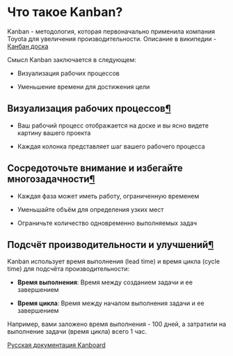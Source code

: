 Что такое Kanban?
=================



Kanban - методология, которая первоначально применила компания Toyota для увеличения производительности. Описание в википедии - [Канбан доска](https://ru.wikipedia.org/wiki/%D0%9A%D0%B0%D0%BD%D0%B1%D0%B0%D0%BD-%D0%B4%D0%BE%D1%81%D0%BA%D0%B0)



Смысл Kanban заключается в следующем:



-   Визуализация рабочих процессов



-   Уменьшение времени для достижения цели



Визуализация рабочих процессов[¶](#visualize-your-workflow "Ссылка на этот заголовок")
--------------------------------------------------------------------------------------



-   Ваш рабочий процесс отображается на доске и вы ясно видете картину вашего проекта



-   Каждая колонка представляет шаг вашего рабочего процесса



Сосредоточьте внимание и избегайте многозадачности[¶](#bring-focus-and-avoid-multitasking "Ссылка на этот заголовок")
--------------------------------------------------------------------------------------------------------------------



-   Каждая фаза может иметь работу, ограниченную временем



-   Уменьшайте объём для определения узких мест



-   Ограничьте количество одновременно выполняемых задач



Подсчёт производительности и улучшений[¶](#measure-performance-and-improvement "Ссылка на этот заголовок")
----------------------------------------------------------------------------------------------------------



Kanban использует время выполнения (lead time) и время цикла (cycle time) для подсчёта производительности:



-   **Время выполнения**: Время между созданием задачи и ее завершением



-   **Время цикла**: Время между началом выполнения задачи и ее завершением



Например, вами заложено время выполнения - 100 дней, а затратили на выполнение задачи (время цикла) всего 1 час.





 



[Русская документация Kanboard](http://kanboard.ru/doc/)

